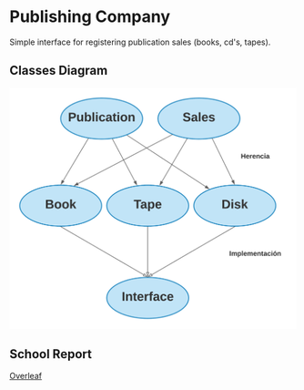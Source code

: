# Publishing Company
Simple interface for registering publication sales (books, cd's, tapes).  

## Classes Diagram  
![Classes Diagram](/Diagram.png "Classes Diagram")

## School Report  
[Overleaf](https://www.overleaf.com/read/hvfnhxyzcvww)